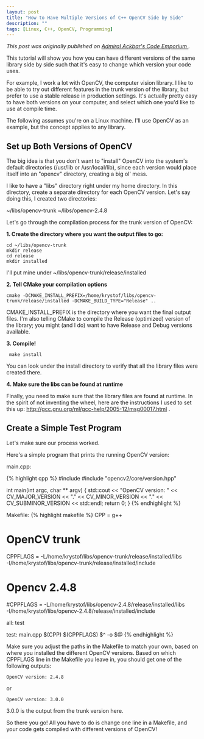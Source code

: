 ```yaml
---
layout: post
title: "How to Have Multiple Versions of C++ OpenCV Side by Side"
description: ""
tags: [Linux, C++, OpenCV, Programming]
---
```


*This post was originally published on
<a href="http://code.litomisky.com/2014/03/09/how-to-have-multiple-versions-of-the-same-library-side-by-side/"
   target="_blank" title="Admiral Ackbar's Code Emporium">
   Admiral Ackbar's Code Emporium
</a>.*

This tutorial will show you how you can have different versions of the same library side by side such that it's easy to change which version your code uses.

For example, I work a lot with OpenCV, the computer vision library. I like to be able to try out different features in the trunk version of the library, but prefer to use a stable release in production settings. It's actually pretty easy to have both versions on your computer, and select which one you'd like to use at compile time. 

The following assumes you're on a Linux machine. I'll use OpenCV as an example, but the concept applies to any library.

<!--more-->


## Set up Both Versions of OpenCV

The big idea is that you don't want to "install" OpenCV into the system's default directories (/usr/lib or /usr/local/lib), since each version would place itself into an "opencv" directory, creating a big ol' mess.

I like to have a "libs" directory right under my home directory.
In this directory, create a separate directory for each OpenCV version. Let's say doing this, I created two directories:

   ~/libs/opencv-trunk
   ~/libs/opencv-2.4.8

Let's go through the compilation process for the trunk version of OpenCV:

**1. Create the directory where you want the output files to go:**

    cd ~/libs/opencv-trunk
    mkdir release
    cd release
    mkdir installed

I'll put mine under ~/libs/opencv-trunk/release/installed


**2. Tell CMake your compilation options**

    cmake -DCMAKE_INSTALL_PREFIX=/home/krystof/libs/opencv-trunk/release/installed -DCMAKE_BUILD_TYPE="Release" .. 

CMAKE_INSTALL_PREFIX is the directory where you want the final output files. I'm also telling CMake to compile the Release (optimized) version of the library; you might (and I do) want to have Release and Debug versions available.


**3. Compile!**

     make install

You can look under the install directory to verify that all the library files were created there.


**4. Make sure the libs can be found at runtime**

Finally, you need to make sure that the library files are found at runtime.
In the spirit of not inventing the wheel, here are the instructions I used
to set this up:
<a href="http://gcc.gnu.org/ml/gcc-help/2005-12/msg00017.html"
   target="_blank">
   http://gcc.gnu.org/ml/gcc-help/2005-12/msg00017.html
</a>.


## Create a Simple Test Program

Let's make sure our process worked.

Here's a simple program that prints the running OpenCV version:

main.cpp:

{% highlight cpp %}
#include <iostream>
#include "opencv2/core/version.hpp"

int main(int argc, char ** argv)
{
  std::cout << "OpenCV version: "
            << CV_MAJOR_VERSION << "." 
            << CV_MINOR_VERSION << "."
            << CV_SUBMINOR_VERSION
            << std::endl;
  return 0;
}
{% endhighlight %}


Makefile:
{% highlight makefile %}
CPP = g++

# OpenCV trunk
CPPFLAGS = -L/home/krystof/libs/opencv-trunk/release/installed/libs \
	   -I/home/krystof/libs/opencv-trunk/release/installed/include

# Opencv 2.4.8
#CPPFLAGS = -L/home/krystof/libs/opencv-2.4.8/release/installed/libs \
            -I/home/krystof/libs/opencv-2.4.8/release/installed/include

all: test

test: main.cpp
      $(CPP) $(CPPFLAGS) $^ -o $@
{% endhighlight %}


Make sure you adjust the paths in the Makefile to match your own, based on where you installed the different OpenCV versions. Based on which CPPFLAGS line in the Makefile you leave in, you should get one of the following outputs:

    OpenCV version: 2.4.8

or

    OpenCV version: 3.0.0

3.0.0 is the output from the trunk version here.

So there you go! All you have to do is change one line in a Makefile, and your code gets compiled with different versions of OpenCV!
